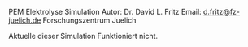 PEM Elektrolyse Simulation
Autor: Dr. David L. Fritz
Email: d.fritz@fz-juelich.de
Forschungszentrum Juelich

Aktuelle dieser Simulation Funktioniert nicht. 

